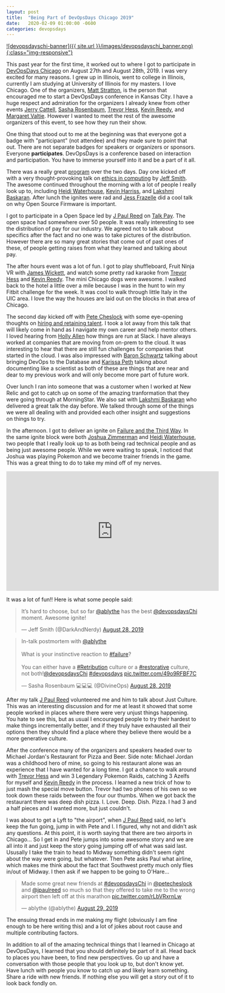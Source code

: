 ```yaml
---
layout: post
title:  "Being Part of DevOpsDays Chicago 2019"
date:   2020-02-09 01:00:00 -0600
categories: devopsdays
---
```


[![devopsdayschi-banner]({{ site.url }}/images/devopsdayschi_banner.png){:class="img-responsive"}](https://devopsdayschi.org/)

This past year for the first time, it worked out to where I got to participate in [DevOpsDays Chicago](https://www.youtube.com/playlist?list=PLE7tQUdRKcyaVPM8O67RtKZsfo2WNySPo) on August 27th and August 28th, 2019. I was very excited for many reasons. I grew up in Illinois, went to college in Illinois, currently I am studying at University of Illinois for my masters. I love Chicago. One of the organizers, [Matt Stratton](https://twitter.com/mattstratton), is the person that encouraged me to start a DevOpsDays conference in Kansas City. I have a huge respect and admiration for the organizers I already knew from other events [Jerry Cattell](https://twitter.com/jcattell), [Sasha Rosenbaum](https://twitter.com/DivineOps), [Trevor Hess](https://twitter.com/trevorghess), [Kevin Reedy](https://twitter.com/kevinreedy), and [Margaret Valtie](https://twitter.com/margaretvaltie). However I wanted to meet the rest of the awesome organizers of this event, to see how they run their show. 

One thing that stood out to me at the beginning was that everyone got a badge with "participant" (not attendee) and they made sure to point that out. There are not separate badges for speakers or organizers or sponsors. Everyone **participates**. DevOpsDays is a conference based on interaction and participation. You have to immerse yourself into it and be a part of it all.

There was a really great [program](https://devopsdays.org/events/2019-chicago/program) over the two days. Day one kicked off with a very thought-provoking talk on [ethics in computing](https://www.youtube.com/embed/kv2c8iAmfP0) by [Jeff Smith](https://twitter.com/DarkAndNerdy). The awesome continued throughout the morning with a lot of people I really look up to, including [Heidi Waterhouse](https://twitter.com/wiredferret), [Kevin Harriss](https://twitter.com/specialkevin), and [Lakshmi Baskaran](https://www.linkedin.com/in/lakshmibaskaran/). After lunch the ignites were rad and [Jess Frazelle](https://twitter.com/jessfraz) did a cool talk on why Open Source Firmware is important.

I got to participate in a Open Space led by [J Paul Reed](https://twitter.com/jpaulreed) on [Talk Pay](https://medium.com/@jpaulreed/talking-pay-in-the-public-square-70e588f54c8). The open space had somewhere over 50 people. It was really interesting to see the distribution of pay for our industry. We agreed not to talk about specifics after the fact and no one was to take pictures of the distribution. However there are so many great stories that come out of past ones of these, of people getting raises from what they learned and talking about pay.

The after hours event was a lot of fun. I got to play shuffleboard, Fruit Ninja VR with [James Wickett](https://twitter.com/wickett), and watch some pretty rad karaoke from [Trevor Hess](https://twitter.com/trevorghess) and [Kevin Reedy](https://twitter.com/kevinreedy). The mini Chicago dogs were awesome. I walked back to the hotel a little over a mile because I was in the hunt to win my Fitbit challenge for the week. It was cool to walk through little Italy in the UIC area. I love the way the houses are laid out on the blocks in that area of Chicago.

The second day kicked off with [Pete Cheslock](https://twitter.com/petecheslock) with some eye-opening thoughts on [hiring and retaining talent](https://devopsdays.org/events/2019-chicago/program/pete-cheslock). I took a lot away from this talk that will likely come in hand as I navigate my own career and help mentor others. I loved hearing from [Holly Allen](https://twitter.com/hollyjallen) how things are run at Slack. I have always worked at companies that are moving from on-prem to the cloud. It was interesting to hear that there are still fun challenges for companies that started in the cloud. I was also impressed with [Baron Schwartz](https://twitter.com/xaprb) talking about bringing DevOps to the Database and [Karissa Peth](https://twitter.com/karissapeth) talking about documenting like a scientist as both of these are things that are near and dear to my previous work and will only become more part of future work.

Over lunch I ran into someone that was a customer when I worked at New Relic and got to catch up on some of the amazing tranformation that they were going through at MorningStar. We also sat with [Lakshmi Baskaran](https://www.linkedin.com/in/lakshmibaskaran/) who delivered a great talk the day before. We talked through some of the things we were all dealing with and provided each other insight and suggestions on things to try.

In the afternoon. I got to deliver an ignite on [Failure and the Third Way](https://devopsdays.org/events/2019-chicago/program/aaron-blythe). In the same ignite block were both [Joshua Zimmerman](https://twitter.com/TheJewberwocky) and [Heidi Waterhouse](https://twitter.com/wiredferret), two people that I really look up to as both being rad technical people and as being just awesome people.  While we were waiting to speak, I noticed that Joshua was playing Pokemon and we become trainer friends in the game. This was a great thing to do to take my mind off of my nerves.

<iframe width="560" height="315" src="https://www.youtube.com/embed/ahcUma80Rn8" frameborder="0" allowfullscreen></iframe>

It was a lot of fun!! Here is what some people said:

<div class="jekyll-twitter-plugin"><blockquote class="twitter-tweet"><p lang="en" dir="ltr">It’s hard to choose, but so far <a href="https://twitter.com/ablythe?ref_src=twsrc%5Etfw">@ablythe</a> has the best <a href="https://twitter.com/devopsdaysChi?ref_src=twsrc%5Etfw">@devopsdaysChi</a> moment. Awesome ignite!</p>&mdash; Jeff Smith (@DarkAndNerdy) <a href="https://twitter.com/DarkAndNerdy/status/1166777384638603269?ref_src=twsrc%5Etfw">August 28, 2019</a></blockquote>
<script async="" src="https://platform.twitter.com/widgets.js" charset="utf-8"></script>
</div>

<div class="jekyll-twitter-plugin"><blockquote class="twitter-tweet"><p lang="en" dir="ltr">In-talk postmortem with <a href="https://twitter.com/ablythe?ref_src=twsrc%5Etfw">@ablythe</a> <br /><br />What is your instinctive reaction to <a href="https://twitter.com/hashtag/failure?src=hash&amp;ref_src=twsrc%5Etfw">#failure</a>?<br /><br />You can either have a <a href="https://twitter.com/hashtag/Retribution?src=hash&amp;ref_src=twsrc%5Etfw">#Retribution</a> culture or a <a href="https://twitter.com/hashtag/restorative?src=hash&amp;ref_src=twsrc%5Etfw">#restorative</a> culture, not both!<a href="https://twitter.com/devopsdaysChi?ref_src=twsrc%5Etfw">@devopsdaysChi</a> <a href="https://twitter.com/hashtag/devopsdays?src=hash&amp;ref_src=twsrc%5Etfw">#devopsdays</a> <a href="https://t.co/49o9RFBF7C">pic.twitter.com/49o9RFBF7C</a></p>&mdash; Sasha Rosenbaum 💻💻💻 (@DivineOps) <a href="https://twitter.com/DivineOps/status/1166777194280079360?ref_src=twsrc%5Etfw">August 28, 2019</a></blockquote>
<script async="" src="https://platform.twitter.com/widgets.js" charset="utf-8"></script>
</div>

After my talk [J Paul Reed](https://twitter.com/jpaulreed) volunteered me and him to talk about Just Culture. This was an interesting discussion and for me at least it showed that some people worked in places where there were very unjust things happening. You hate to see this, but as usual I encouraged people to try their hardest to make things incrementally better, and if they truly have exhausted all their options then they should find a place where they believe there would be a more generative culture.

After the conference many of the organizers and speakers headed over to Michael Jordan's Restaurant for Pizza and Beer. Side note: Michael Jordan was a childhood hero of mine, so going to his restaurant alone was an experience that I have wanted for a long time. I got a chance to walk around with [Trevor Hess](https://twitter.com/trevorghess) and win 3 Legendary Pokemon Raids, catching 3 Azelfs for myself and [Kevin Reedy](https://twitter.com/kevinreedy) in the process. I learned a new trick of how to just mash the special move button. Trevor had two phones of his own so we took down these raids between the four our thumbs. When we got back the restaurant there was deep dish pizza. I. Love. Deep. Dish. Pizza. I had 3 and a half pieces and I wanted more, but just couldn't.

I was about to get a Lyft to "the airport", when [J Paul Reed](https://twitter.com/jpaulreed) said, no let's keep the fun going, jump in with Pete and I. I figured, why not and didn't ask any questions. At this point, it is worth saying that there are two airports in Chicago... So I get in and Pete jumps into some awesome story and we are all into it and just keep the story going jumping off of what was said last.  Ususally I take the train to head to Midway something didn't seem right about the way were going, but whatever. Then Pete asks Paul what airline, which makes me think about the fact that Southwest pretty much only flies in/out of Midway.  I then ask if we happen to be going to O'Hare...

<div class="jekyll-twitter-plugin"><blockquote class="twitter-tweet"><p lang="en" dir="ltr">Made some great new friends at <a href="https://twitter.com/hashtag/devopsdaysChi?src=hash&amp;ref_src=twsrc%5Etfw">#devopsdaysChi</a> in <a href="https://twitter.com/petecheslock?ref_src=twsrc%5Etfw">@petecheslock</a> and <a href="https://twitter.com/jpaulreed?ref_src=twsrc%5Etfw">@jpaulreed</a> so much so that they offered to take me to the wrong airport then left off at this marathon <a href="https://t.co/rLbVRxrnLw">pic.twitter.com/rLbVRxrnLw</a></p>&mdash; ablythe (@ablythe) <a href="https://twitter.com/ablythe/status/1166883869972475905?ref_src=twsrc%5Etfw">August 29, 2019</a></blockquote>
<script async="" src="https://platform.twitter.com/widgets.js" charset="utf-8"></script>
</div>

The ensuing thread ends in me making my flight (obviously I am fine enough to be here writing this) and a lot of jokes about root cause and multiple contributing factors.

In addition to all of the amazing technical things that I learned in Chicago at DevOpsDays, I learned that you should definitely be part of it all. Head back to places you have been, to find new perspectives. Go up and have a conversation with those people that you look up to, but don't know yet. Have lunch with people you know to catch up and likely learn something. Share a ride with new friends. If nothing else you will get a story out of it to look back fondly on.


